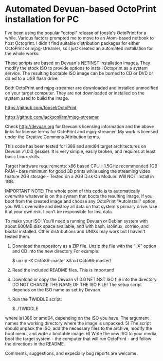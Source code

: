 # Automated Devuan-based OctoPrint installation for PC

  I've been using the popular "octopi" release of foosle's OctoPrint for a while.  Various factors prompted me to move to an Atom-based netbook to host Octoprint.  I didn't find suitable distribution packages for either OctoPrint or mjpg-streamer, so I just created an automated installation for the whole works.

  These scripts are based on Devuan's NETINST installation images.  They modify the stock ISO to provide options to install Octoprint as a system service.  The resulting bootable ISO image can be burned to CD or DVD or dd'ed to a USB flash drive.

  Both OctoPrint and mjpg-streamer are downloaded and installed unmodified on your target computer.  They are not downloaded or installed on the system used to build the image.
  
  https://github.com/foosel/OctoPrint
  
  https://github.com/jacksonliam/mjpg-streamer
  
  Check http://devuan.org for Devuan's licensing information and the above links for license terms for OctoPrint and mjpg-streamer.  My work is licensed under the Creative Commons Attribution terms.
  
  This code has been tested for i386 and amd64 target architectures on Devuan v1.0.0 (jessie).  It is very simple, easily broken, and requires at least basic Linux skills.
  
Target hardware requirements:
x86 based CPU - 1.5GHz recommended
1GB RAM - bare minimum for good 3D prints while using the streaming video feature
2GB storage - Tested on a 2GB Disk On Module.  Will NOT install in 1GB.
  
  IMPORTANT NOTE:
  The whole point of this code is to automatically overwrite whatever is on the system that boots the resulting image.  If you boot from the created image and choose any OctoPrint "AutoInstall" option, you WILL overwrite and destroy all data on that system's primary drive.  Use it at your own risk.  I can't be responsible for lost data.

  
  To make your ISO:
  You'll need a running Devuan or Debian system with about 600MB disk space available, and with bash, isolinux, xorriso, and bsdtar installed.  Other distributions and UNIXs may work but I haven't tested them.

1) Download the repository as a ZIP file. Unzip the file with the "-X" option and CD into the new directory For example:

   $ unzip -X Octo86-master && cd Octo86-master/

2) Read the included README files.  This is important!
3) Download or copy the Devuan v1.0.0 NETINST ISO file into the directory.  DO NOT CHANGE THE NAME OF THE ISO FILE!  The setup script depends on the ISO name as set by Devuan.
4) Run the TWIDDLE script:

   $ ./TWIDDLE <arch> <subdir>
  
  where <arch> is i386 or amd64, depending on the ISO you have.  The <subdir> argument names the working directory where the image is unpacked.
5)  The script should unpack the ISO, add the necessary files to the archive, modify the boot menu, and write a bootable image.
6)  Write the new ISO to your media, boot the target system - the computer that will run OctoPrint - and follow the directions in the README.


Comments, suggestions, and expecially bug reports are welcome.
